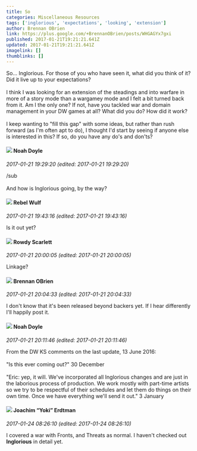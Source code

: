 ```yaml
---
title: So
categories: Miscellaneous Resources
tags: ['inglorious', 'expectations', 'looking', 'extension']
author: Brennan OBrien
link: https://plus.google.com/+BrennanOBrien/posts/WHGAGYx7gxi
published: 2017-01-21T19:21:21.641Z
updated: 2017-01-21T19:21:21.641Z
imagelink: []
thumblinks: []
---
```


So... Inglorious.  For those of you who have seen it, what did you think of it?  Did it live up to your expectations?  <br /><br />I think I was looking for an extension of the steadings and into warfare in more of a story mode than a wargamey mode and I felt a bit turned back from it.   Am I the only one?  If not, have you tackled war and domain management in your DW games at all?  What did you do?  How did it work?  <br /><br />I keep wanting to &quot;fill this gap&quot; with some ideas, but rather than rush forward (as I&#39;m often apt to do), I thought I&#39;d start by seeing if anyone else is interested in this?  If so, do you have any do&#39;s and don&#39;ts?<br />
<div id='comment z12hytvhbyzcdb1xj04cetew2qjpirmbt1c'>
  <h4><img src='{{site.baseurl}}//images/avatars/101839266027576018089_photo.jpg'> Noah Doyle</h4>
      <p><cite>2017-01-21 19:29:20 (edited: 2017-01-21 19:29:20)</cite></p>
        <p>/sub<br /><br />And how is Inglorious going, by the way?</p>
</div>
        

<div id='comment z12hytvhbyzcdb1xj04cetew2qjpirmbt1c'>
  <h4><img src='{{site.baseurl}}//images/avatars/116598611739015474520_photo.jpg'> Rebel Wulf</h4>
      <p><cite>2017-01-21 19:43:16 (edited: 2017-01-21 19:43:16)</cite></p>
        <p>Is it out yet?</p>
</div>
        

<div id='comment z12hytvhbyzcdb1xj04cetew2qjpirmbt1c'>
  <h4><img src='{{site.baseurl}}//images/avatars/112329059462868758060_photo.jpg'> Rowdy Scarlett</h4>
      <p><cite>2017-01-21 20:00:05 (edited: 2017-01-21 20:00:05)</cite></p>
        <p>Linkage?</p>
</div>
        

<div id='comment z12hytvhbyzcdb1xj04cetew2qjpirmbt1c'>
  <h4><img src='{{site.baseurl}}//images/avatars/107145464770197437080_photo.jpg'> Brennan OBrien</h4>
      <p><cite>2017-01-21 20:04:33 (edited: 2017-01-21 20:04:33)</cite></p>
        <p>I don&#39;t know that it&#39;s been released beyond backers yet.  If I hear differently I&#39;ll happily post it. <br /></p>
</div>
        

<div id='comment z12hytvhbyzcdb1xj04cetew2qjpirmbt1c'>
  <h4><img src='{{site.baseurl}}//images/avatars/101839266027576018089_photo.jpg'> Noah Doyle</h4>
      <p><cite>2017-01-21 20:11:46 (edited: 2017-01-21 20:11:46)</cite></p>
        <p>From the DW KS comments on the last update, 13 June 2016:<br /><br />&quot;Is this ever coming out?&quot; 30 December<br /><br />&quot;Eric: yep, it will. We&#39;ve incorporated all Inglorious changes and are just in the laborious process of production. We work mostly with part-time artists so we try to be respectful of their schedules and let them do things on their own time. Once we have everything we&#39;ll send it out.&quot; 3 January</p>
</div>
        

<div id='comment z12hytvhbyzcdb1xj04cetew2qjpirmbt1c'>
  <h4><img src='{{site.baseurl}}//images/avatars/117540790518719917699_photo.jpg'> Joachim “Yoki” Erdtman</h4>
      <p><cite>2017-01-24 08:26:10 (edited: 2017-01-24 08:26:10)</cite></p>
        <p>I covered a war with Fronts, and Threats as normal. I haven&#39;t checked out <b>Inglorious</b> in detail yet.</p>
</div>
        